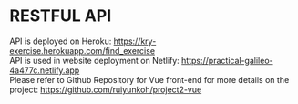 # RESTFUL API

API is deployed on Heroku: https://kry-exercise.herokuapp.com/find_exercise <br>
API is used in website deployment on Netlify: https://practical-galileo-4a477c.netlify.app <br> 
Please refer to Github Repository for Vue front-end for more details on the project: https://github.com/ruiyunkoh/project2-vue
